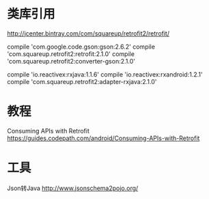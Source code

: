 # 类库引用
http://jcenter.bintray.com/com/squareup/retrofit2/retrofit/

compile 'com.google.code.gson:gson:2.6.2'
compile 'com.squareup.retrofit2:retrofit:2.1.0'
compile 'com.squareup.retrofit2:converter-gson:2.1.0'

compile 'io.reactivex:rxjava:1.1.6'
compile 'io.reactivex:rxandroid:1.2.1'
compile 'com.squareup.retrofit2:adapter-rxjava:2.1.0'


# 教程
Consuming APIs with Retrofit 
https://guides.codepath.com/android/Consuming-APIs-with-Retrofit

# 工具
Json转Java    http://www.jsonschema2pojo.org/
